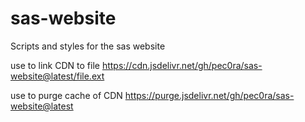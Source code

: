 # sas-website
Scripts and styles for the sas website

use to link CDN to file
https://cdn.jsdelivr.net/gh/pec0ra/sas-website@latest/file.ext

use to purge cache of CDN
https://purge.jsdelivr.net/gh/pec0ra/sas-website@latest
